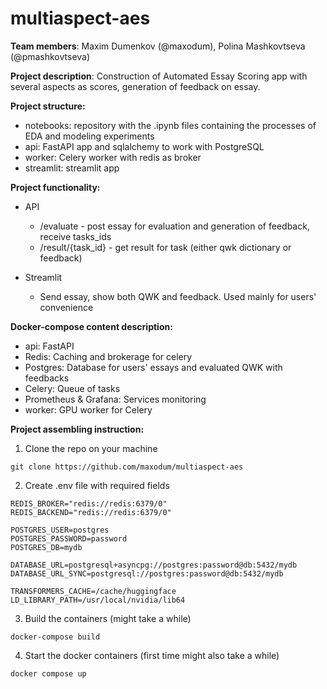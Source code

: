 # multiaspect-aes

**Team members**: Maxim Dumenkov (@maxodum), Polina Mashkovtseva (@pmashkovtseva)

**Project description**: Construction of Automated Essay Scoring app with several aspects as scores, generation of feedback on essay.

**Project structure:**

- notebooks: repository with the .ipynb files containing the processes of EDA and modeling experiments
- api: FastAPI app and sqlalchemy to work with PostgreSQL
- worker: Celery worker with redis as broker
- streamlit: streamlit app

**Project functionality:**

- API
    - /evaluate - post essay for evaluation and generation of feedback, receive tasks_ids
    - /result/{task_id} - get result for task (either qwk dictionary or feedback)

- Streamlit
    * Send essay, show both QWK and feedback. Used mainly for users' convenience

**Docker-compose content description:**

- api: FastAPI
- Redis: Caching and brokerage for celery
- Postgres: Database for users' essays and evaluated QWK with feedbacks
- Celery: Queue of tasks
- Prometheus & Grafana: Services monitoring
- worker: GPU worker for Celery


**Project assembling instruction:**

1. Clone the repo on your machine
```
git clone https://github.com/maxodum/multiaspect-aes
```
2. Create .env file with required fields
```
REDIS_BROKER="redis://redis:6379/0"
REDIS_BACKEND="redis://redis:6379/0"

POSTGRES_USER=postgres
POSTGRES_PASSWORD=password
POSTGRES_DB=mydb

DATABASE_URL=postgresql+asyncpg://postgres:password@db:5432/mydb
DATABASE_URL_SYNC=postgresql://postgres:password@db:5432/mydb

TRANSFORMERS_CACHE=/cache/huggingface
LD_LIBRARY_PATH=/usr/local/nvidia/lib64
```
3. Build the containers (might take a while)
```
docker-compose build
```
4. Start the docker containers (first time might also take a while)
```
docker compose up
```